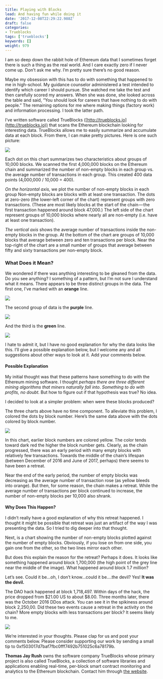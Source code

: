 ```yaml
---
title: Playing with Blocks
lead: And having fun while doing it
date: '2017-12-08T22:29:22.988Z'
draft: false
categories:
- Trueblocks
tags: ['trueblocks']
keywords: []
weight: 979
---
```


I am so deep down the rabbit hole of Ethereum data that I sometimes forget there is such a thing as the real world. And I care exactly zero if I never come up. Don’t ask me why. I’m pretty sure there’s no good reason.

Maybe my obsession with this has to do with something that happened to me in high-school. My guidance counselor administered a test intended to identify which career I should pursue. She watched me take the test and then carefully scored my answers. When she was done, she looked across the table and said, “You should look for careers that have nothing to do with people.” The remaining options for me where making things (factory work) and information processing. I took the latter path.

I’ve written software called TrueBlocks ([http://trueblocks.io](http://trueblocks.io)) that scans the Ethereum blockchain looking for interesting data. TrueBlocks allows me to easily summarize and accumulate data at each block. From there, I can make pretty pictures. Here is one such picture:

![](/blog/img/021-Playing-with-Blocks-006.jpg)

Each dot on this chart summarizes two characteristics about groups of 10,000 blocks. We scanned the first 4,000,000 blocks on the Ethereum chain and summarized the number of non-empty blocks in each group vs. the average number of transactions in each group. This created 400 data points (4,000,000 / 10,000 = 400).

_On the horizontal axis,_ we plot the number of non-empty blocks in each group Non-empty blocks are blocks with at least one transaction. The dots at zero-zero (the lower-left corner of the chart) represent groups with zero transactions. (These are most likely blocks at the start of the chain — the first transaction happened around block 47,000.) The left side of the chart represent groups of 10,000 blocks where nearly all are non-empty (i.e. have at least one transaction).

_The vertical axis_ shows the average number of transactions inside the non-empty blocks in the group. At the bottom of the chart are groups of 10,000 blocks that average between zero and ten transactions per block. Near the top-right of the chart are a small number of groups that average between fifty and sixty transactions per non-empty block.

### What Does it Mean?

We wondered if there was anything interesting to be gleaned from the data. Do you see anything? I something of a pattern, but I’m not sure I understand what it means. There appears to be three distinct groups in the data. The first one, I’ve marked with an **orange** line.

![](/blog/img/021-Playing-with-Blocks-001.png)

The second group of data is the **purple** line.

![](/blog/img/021-Playing-with-Blocks-002.png)

And the third is the **green** line.

![](/blog/img/021-Playing-with-Blocks-003.png)

I hate to admit it, but I have no good explanation for why the data looks like this. I’ll give a possible explanation below, but I welcome any and all suggestions about other ways to look at it. Add your comments below.

#### Possible Explanation

My initial thought was that these patterns have something to do with the Ethereum mining software. I thought _perhaps there are three different mining algorithms that miners naturally fall into_. _Something to do with profits, no doubt._ But how to figure out if that hypothesis was true? No idea.

I decided to look at a simpler problem: when were these blocks produced?

The three charts above have no time component. To alleviate this problem, I colored the dots by block number. Here’s the same data above with the dots colored by block number.

![](/blog/img/021-Playing-with-Blocks-004.png)

In this chart, earlier block numbers are colored yellow. The color tends toward dark red the higher the block number gets. Clearly, as the chain progressed, there was an early period with many empty blocks with relatively few transactions. Towards the middle of the chain’s lifespan (between December of 2016 and June of 2017, perhaps) there seems to have been a retreat.

Near the end of the early period, the number of empty blocks was decreasing as the average number of transaction rose (as yellow bleeds into orange). But then, for some reason, the chain makes a retreat. While the average number of transactions per block continued to increase, the number of non-empty blocks per 10,000 also shrank.

#### Why Does This Happen?

I didn’t really have a good explanation of why this retreat happened. I thought it might be possible that retreat was just an artifact of the way I was presenting the data. So I tried to dig deeper into that thought.

Next, is a chart showing the number of non-empty blocks plotted against the number of empty blocks. Obviously, if you lose on from one side, you gain one from the other, so the two lines mirror each other.

But does this explain the reason for the retreat? Perhaps it does. It looks like something happened around block 1,700,000 (the high point of the grey line near the middle of the image). What happened around block 1.7 million?

Let’s see. Could it be…oh, I don’t know…could it be….the devil? Yes! **It was the devil.**

The DAO hack happened at block 1,718,497. Within days of the hack, the price dropped from $21.00 US to about $8.00. Three months later, there was the October 2016 DDos attack. You can see it in the spikiness around block 2,250,00. Did these two events cause a retreat in the activity on the chain? More empty blocks with less transactions per block? It seems likely to me.

![](/blog/img/021-Playing-with-Blocks-005.png)

We’re interested in your thoughts. Please clap for us and post your comments below. Please consider supporting our work by sending a small tip to 0xf503017d7baf7fbc0fff7492b751025c6a78179b.

**Thomas Jay Rush** owns the software company TrueBlocks whose primary project is also called TrueBlocks, a collection of software libraries and applications enabling real-time, per-block smart contract monitoring and analytics to the Ethereum blockchain. Contact him through [the website](http://trueblocks.io).
